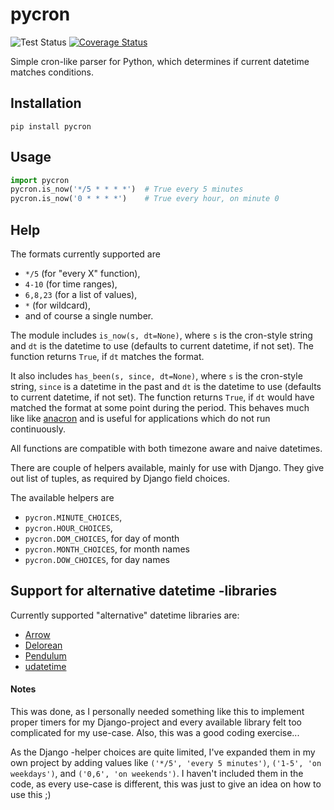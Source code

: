 # pycron

![Test Status](https://github.com/kipe/pycron/actions/workflows/python-test.yml/badge.svg?branch=main)
[![Coverage Status](https://coveralls.io/repos/github/kipe/pycron/badge.svg?branch=main)](https://coveralls.io/github/kipe/pycron?branch=main)

Simple cron-like parser for Python, which determines if current datetime matches conditions.

## Installation

`pip install pycron`

## Usage

```python
import pycron
pycron.is_now('*/5 * * * *')  # True every 5 minutes
pycron.is_now('0 * * * *')    # True every hour, on minute 0
```

## Help

The formats currently supported are

- `*/5` (for "every X" function),
- `4-10` (for time ranges),
- `6,8,23` (for a list of values),
- `*` (for wildcard),
- and of course a single number.

The module includes `is_now(s, dt=None)`, where `s` is the cron-style string
and `dt` is the datetime to use (defaults to current datetime, if not set).
The function returns `True`, if `dt` matches the format.

It also includes `has_been(s, since, dt=None)`, where `s` is the cron-style string,
`since` is a datetime in the past and `dt` is the datetime to use (defaults to current datetime, if not set).
The function returns `True`, if `dt` would have matched the format at some point during the period.
This behaves much like like [anacron](https://en.wikipedia.org/wiki/Anacron) and is useful for applications which do not run continuously.

All functions are compatible with both timezone aware and naive datetimes.

There are couple of helpers available, mainly for use with Django.
They give out list of tuples, as required by Django field choices.

The available helpers are

- `pycron.MINUTE_CHOICES`,
- `pycron.HOUR_CHOICES`,
- `pycron.DOM_CHOICES`, for day of month
- `pycron.MONTH_CHOICES`, for month names
- `pycron.DOW_CHOICES`, for day names

## Support for alternative datetime -libraries

Currently supported "alternative" datetime libraries are:

- [Arrow](http://arrow.readthedocs.io/en/latest/)
- [Delorean](http://delorean.readthedocs.io/en/latest/)
- [Pendulum](https://pendulum.eustace.io/)
- [udatetime](https://github.com/freach/udatetime)

#### Notes

This was done, as I personally needed something like this to implement proper timers for my Django-project and
every available library felt too complicated for my use-case. Also, this was a good coding exercise...

As the Django -helper choices are quite limited, I've expanded them in my own project by adding values like
`('*/5', 'every 5 minutes')`, `('1-5', 'on weekdays')`, and `('0,6', 'on weekends')`.
I haven't included them in the code, as every use-case is different, this was just to give an idea on how to use this ;)
